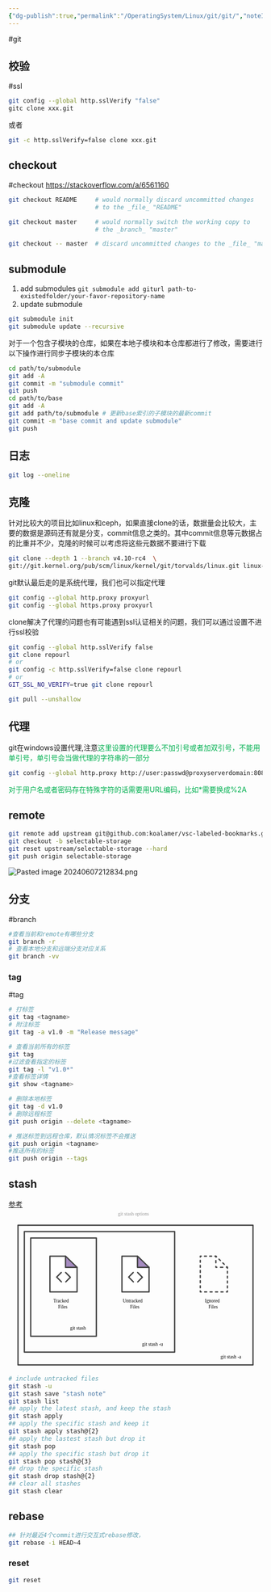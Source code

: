 ```yaml
---
{"dg-publish":true,"permalink":"/OperatingSystem/Linux/git/git/","noteIcon":"3"}
---
```


#git
## 校验
#ssl
```bash
git config --global http.sslVerify "false"
gitc clone xxx.git
```

或者
```bash
git -c http.sslVerify=false clone xxx.git
```

## checkout
#checkout
https://stackoverflow.com/a/6561160
```bash
git checkout README     # would normally discard uncommitted changes
                        # to the _file_ "README"

git checkout master     # would normally switch the working copy to
                        # the _branch_ "master"

git checkout -- master  # discard uncommitted changes to the _file_ "master"

```


## submodule
1. add submodules
`git submodule add giturl path-to-existedfolder/your-favor-repository-name`
2. update submodule

```bash
git submodule init 
git submodule update --recursive
```
对于一个包含子模块的仓库，如果在本地子模块和本仓库都进行了修改，需要进行以下操作进行同步子模块的本仓库

```bash
cd path/to/submodule
git add -A
git commit -m "submodule commit"
git push
cd path/to/base
git add -A
git add path/to/submodule # 更新base索引的子模块的最新commit
git commit -m "base commit and update submodule"
git push

```

## 日志

```bash
git log --oneline

```

## 克隆
针对比较大的项目比如linux和ceph，如果直接clone的话，数据量会比较大，主要的数据是源码还有就是分支，commit信息之类的。其中commit信息等元数据占的比重并不少，克隆的时候可以考虑将这些元数据不要进行下载

```bash
git clone --depth 1 --branch v4.10-rc4  \
git://git.kernel.org/pub/scm/linux/kernel/git/torvalds/linux.git linux-4.10-rc4
```

git默认最后走的是系统代理，我们也可以指定代理

```bash
git config --global http.proxy proxyurl
git config --global https.proxy proxyurl

```
clone解决了代理的问题也有可能遇到ssl认证相关的问题，我们可以通过设置不进行ssl校验

```bash
git config --global http.sslVerify false
git clone repourl
# or
git config -c http.sslVerify=false clone repourl
# or
GIT_SSL_NO_VERIFY=true git clone repourl

```


```bash
git pull --unshallow
```

## 代理
git在windows设置代理,注意<font color="#00b050">这里设置的代理要么不加引号或者加双引号，不能用单引号，单引号会当做代理的字符串的一部分</font>

```bash
git config --global http.proxy http://user:passwd@proxyserverdomain:8080
```
<font color="#00b050">对于用户名或者密码存在特殊字符的话需要用URL编码，比如\*需要换成%2A</font>

## remote
```sh
git remote add upstream git@github.com:koalamer/vsc-labeled-bookmarks.git
git checkout -b selectable-storage
git reset upstream/selectable-storage --hard
git push origin selectable-storage

```
![Pasted image 20240607212834.png](/img/user/OperatingSystem/Linux/git/attachments/Pasted%20image%2020240607212834.png)

## 分支
#branch

```bash
#查看当前和remote有哪些分支
git branch -r
# 查看本地分支和远端分支对应关系
git branch -vv
```

### tag
#tag
```sh
# 打标签
git tag <tagname>
# 附注标签
git tag -a v1.0 -m "Release message"

# 查看当前所有的标签
git tag
#过滤查看指定的标签
git tag -l "v1.0*"
#查看标签详情
git show <tagname>

# 删除本地标签
git tag -d v1.0
# 删除远程标签
git push origin --delete <tagname>

# 推送标签到远程仓库，默认情况标签不会推送
git push origin <tagname>
#推送所有的标签
git push origin --tags

```

## stash
[参考](https://www.atlassian.com/git/tutorials/saving-changes/git-stash)
<svg id="Layer_1" xmlns="http://www.w3.org/2000/svg" viewBox="0 0 800 500"><style>.st0{fill:none;stroke:#414141;stroke-width:4;stroke-linejoin:round;stroke-miterlimit:10;} .st1{fill:#FFFFFF;stroke:#414141;stroke-width:4;stroke-linejoin:round;stroke-miterlimit:10;} .st2{fill:#A58BC0;stroke:#414141;stroke-width:4;stroke-linecap:round;stroke-linejoin:round;stroke-miterlimit:10;} .st3{fill:none;stroke:#414141;stroke-width:4;stroke-linecap:round;stroke-linejoin:round;stroke-miterlimit:10;} .st4{fill:#000100;} .st5{font-family:&apos;CircularPro-Book&apos;;} .st6{font-size:15px;} .st7{fill:none;stroke:#414141;stroke-width:4;stroke-linecap:round;stroke-linejoin:round;} .st8{fill:none;stroke:#414141;stroke-width:4;stroke-linecap:round;stroke-linejoin:round;stroke-dasharray:5.773,9.6216;} .st9{fill:none;stroke:#414141;stroke-width:4;stroke-linecap:round;stroke-linejoin:round;stroke-dasharray:6.4378,10.7297;} .st10{fill:none;stroke:#414141;stroke-width:4;stroke-linecap:round;stroke-linejoin:round;stroke-dasharray:6.017,10.0283;} .st11{fill:none;stroke:#414141;stroke-width:4;stroke-linecap:round;stroke-linejoin:round;stroke-dasharray:6.1571,10.2619;} .st12{fill:#FFFFFF;} .st13{fill:none;stroke:#414141;stroke-width:4;stroke-linecap:round;stroke-linejoin:round;stroke-dasharray:6.3663,10.6105;} .st14{fill:none;stroke:#414141;stroke-width:4;stroke-linecap:round;stroke-linejoin:round;stroke-dasharray:6.9923,11.6539;} .st15{fill:none;stroke:#414141;stroke-width:4;stroke-linecap:round;stroke-linejoin:round;stroke-dasharray:6.7154,11.1923;} .st16{fill:#979797;} .st17{fill:#B5E0F7;stroke:#414141;stroke-width:4;stroke-linecap:round;stroke-linejoin:round;stroke-miterlimit:10;} .st18{fill:#B18BE8;stroke:#404040;stroke-width:4;stroke-miterlimit:10;} .st19{fill:none;stroke:#404040;stroke-width:4;stroke-linecap:round;stroke-linejoin:round;stroke-miterlimit:10;} .st20{fill:#FC8363;stroke:#404040;stroke-width:4;stroke-miterlimit:10;} .st21{fill:none;stroke:#414141;stroke-width:4;stroke-linecap:round;stroke-linejoin:round;stroke-dasharray:6.0329,10.0548;} .st22{fill:none;stroke:#414141;stroke-width:4;stroke-linecap:round;stroke-linejoin:round;stroke-dasharray:5.9778,9.963;} .st23{fill:#B18BE8;stroke:#404040;stroke-width:4;stroke-linejoin:round;stroke-miterlimit:10;} .st24{fill:#FC8363;stroke:#404040;stroke-width:4;stroke-linejoin:round;stroke-miterlimit:10;} .st25{fill:#B5E0F7;stroke:#404040;stroke-width:4;stroke-linejoin:round;stroke-miterlimit:10;} .st26{fill:none;stroke:#404040;stroke-width:4;stroke-linecap:round;stroke-linejoin:round;} .st27{fill:#B5E0F7;stroke:#404040;stroke-width:4;stroke-linecap:round;stroke-linejoin:round;stroke-miterlimit:10;} .st28{fill:none;stroke:#414141;stroke-width:4;stroke-linecap:round;stroke-linejoin:round;stroke-miterlimit:10;stroke-dasharray:6,10;} .st29{fill:none;stroke:#414141;stroke-width:4;stroke-linecap:round;stroke-linejoin:round;stroke-dasharray:6.1001,10.1669;} .st30{fill:none;stroke:#414141;stroke-width:4;stroke-linecap:round;stroke-linejoin:round;stroke-dasharray:5.9247,9.8746;} .st31{fill:#59ABDD;stroke:#404040;stroke-width:4;stroke-linejoin:round;stroke-miterlimit:10;} .st32{fill:#61C19B;stroke:#404040;stroke-width:4;stroke-linejoin:round;stroke-miterlimit:10;} .st33{fill:#61C19B;stroke:#404040;stroke-width:4;stroke-linecap:round;stroke-linejoin:round;stroke-miterlimit:10;} .st34{fill:none;stroke:#414141;stroke-width:4;stroke-linecap:round;stroke-linejoin:round;stroke-dasharray:5.977,9.9616;} .st35{fill:#DADFE2;stroke:#404040;stroke-width:4;stroke-linejoin:round;stroke-miterlimit:10;} .st36{fill:none;stroke:#404040;stroke-width:4;stroke-linejoin:round;stroke-miterlimit:10;}</style><path class="st0" d="M30 51.2H770V490H30z"/><path class="st0" d="M50 71.2H523.3V450H50z"/><path class="st0" d="M70 91.2H276.7V400H70z"/><path class="st1" d="M179.7,148.3v35.1H216v77.2h-85.4V148.3H179.7"/><path class="st2" d="M179.7,148.3l36.3,35.2l-36.3-0.1V148.3z"/><path class="st3" d="M166.8,229.2l-15-15.1l14.5-14.5"/><path class="st3" d="M179.9,199.6l15,15.1l-14.5,14.5"/><text transform="translate(141.33 293.98)"><tspan x="0" y="0" class="st4 st5 st6">Tracked </tspan><tspan x="15.1" y="18" class="st4 st5 st6">Files</tspan></text><path class="st7" d="M689.4 183.4L689.4 186.4"/><path class="st8" d="M689.4 196L689.4 252.8"/><path class="st7" d="M689.4 257.6L689.4 260.6 686.4 260.6"/><path class="st9" d="M675.6 260.6L612.3 260.6"/><path class="st7" d="M607 260.6L604 260.6 604 257.6"/><path class="st10" d="M604 247.6L604 156.3"/><path class="st7" d="M604 151.3L604 148.3 607 148.3"/><path class="st11" d="M617.2 148.3L644.9 148.3"/><path class="st7" d="M650.1 148.3L653.1 148.3"/><path class="st12" d="M653.1 148.3L689.4 183.5 653.1 183.4z"/><path class="st7" d="M653.1 151.3L653.1 148.3 655.2 150.4"/><path class="st13" d="M662.8 157.8L683.4 177.7"/><path class="st7" d="M687.2 181.4L689.4 183.5 686.4 183.5"/><path class="st14" d="M674.7 183.4L661.9 183.4"/><path class="st7" d="M656.1 183.4L653.1 183.4 653.1 180.4"/><path class="st15" d="M653.1 169.2L653.1 156.9"/><text transform="translate(359.785 293.98)"><tspan x="0" y="0" class="st4 st5 st6">Untracked </tspan><tspan x="23.3" y="18" class="st4 st5 st6">Files</tspan></text><text transform="translate(618.25 293.98)"><tspan x="0" y="0" class="st4 st5 st6">Ignored</tspan><tspan x="11.5" y="18" class="st4 st5 st6">Files</tspan></text><text transform="translate(193.967 380)" class="st4 st5 st6">git stash</text><text transform="translate(420.73 430)" class="st4 st5 st6">git stash -u</text><text transform="translate(668.04 470)" class="st4 st5 st6">git stash -a</text><text transform="translate(344.983 21.163)" class="st16 st5 st6">git stash options</text><path class="st1" d="M406.4,148.3v35.1h36.3v77.2h-85.4V148.3H406.4"/><path class="st2" d="M406.4,148.3l36.3,35.2l-36.3-0.1V148.3z"/><path class="st3" d="M393.4,229.2l-15-15.1l14.5-14.5"/><path class="st3" d="M406.6,199.6l15,15.1L407,229.2"/></svg>

```bash
# include untracked files
git stash -u
git stash save "stash note"
git stash list
## apply the latest stash, and keep the stash
git stash apply
## apply the specific stash and keep it
git stash apply stash@{2}
## apply the lastest stash but drop it
git stash pop
## apply the specific stash but drop it
git stash pop stash@{3}
## drop the specific stash
git stash drop stash@{2}
## clear all stashes
git stash clear

```


## rebase


```bash
## 针对最近4个commit进行交互式rebase修改，
git rebase -i HEAD~4

```



### reset

```sh
git reset 

```